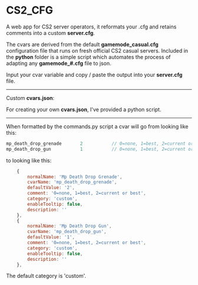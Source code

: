 # CS2_CFG
A web app for CS2 server operators, it reformats your .cfg and retains comments into a custom **server.cfg**.


The cvars are derived from the default **gamemode_casual.cfg** configuration file that runs on fresh official CS2 casual servers.
Included in the **python** folder is a simple script which automates the process of adapting any **gamemode_#.cfg** file to json.


Input your cvar variable and copy / paste the output into your **server.cfg** file.

----------------------------------------------------------------------------------

Custom **cvars.json**:

For creating your own **cvars.json**, I've provided a python script.

----------------------------------------------------------------------------------

When formatted by the commands.py script a cvar will go from looking like this:
```c
mp_death_drop_grenade       2			// 0=none, 1=best, 2=current or best
mp_death_drop_gun           1			// 0=none, 1=best, 2=current or best
```
to looking like this:
```js
    {
        normalName: 'Mp Death Drop Grenade',
        cvarName: 'mp_death_drop_grenade',
        defaultValue: '2',
        comment: '0=none, 1=best, 2=current or best',
        category: 'custom',
        enableTooltip: false,
        description: ''
    },
    {
        normalName: 'Mp Death Drop Gun',
        cvarName: 'mp_death_drop_gun',
        defaultValue: '1',
        comment: '0=none, 1=best, 2=current or best',
        category: 'custom',
        enableTooltip: false,
        description: ''
    },
```
The default category is 'custom'.
